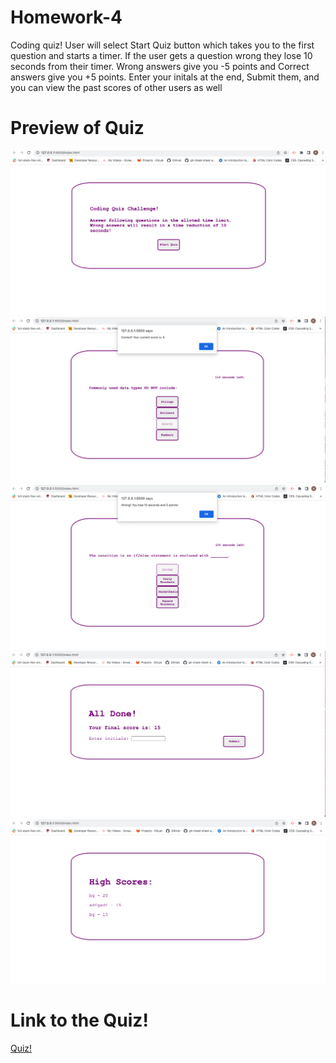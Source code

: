 # Homework-4
Coding quiz!
User will select Start Quiz button which takes you to the first question and starts a timer.
If the user gets a question wrong they lose 10 seconds from their timer.
Wrong answers give you -5 points and Correct answers give you +5 points.
Enter your initals at the end, Submit them, and you can view the past scores of other users as well

# Preview of Quiz
![model](./images/codeQuiz1.png)
![model](./images/codeQuiz2.png)
![model](./images/codeQuiz3.png)
![model](./images/codeQuiz4.png)
![model](./images/codeQuiz5.png)

# Link to the Quiz!

[Quiz!](https://bryncidently.github.io/Homework-4/)